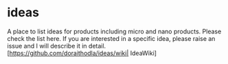 # ideas

A place to list ideas for products including micro and nano products. Please check the list here. If you are interested in a specific idea, please raise an issue and I will describe it in detail. 
[https://github.com/doraithodla/ideas/wiki| IdeaWiki]
